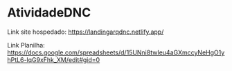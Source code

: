 # AtividadeDNC
Link site hospedado: 
https://landingarqdnc.netlify.app/

Link Planilha:
https://docs.google.com/spreadsheets/d/15UNni8twIeu4aGXmccyNeHgO1yhPtL6-lqG9xFhk_XM/edit#gid=0
